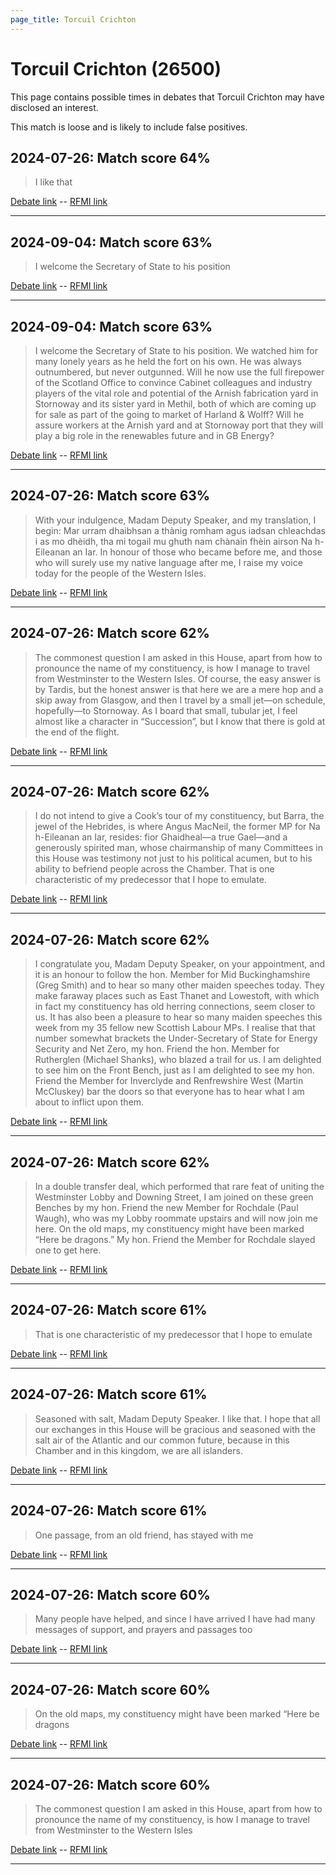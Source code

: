 ```yaml
---
page_title: Torcuil Crichton
---
```


# Torcuil Crichton  (26500)

This page contains possible times in debates that Torcuil Crichton may have disclosed an interest.

This match is loose and is likely to include false positives. 



## 2024-07-26: Match score 64%

>I like that

[Debate link](https://www.theyworkforyou.com/debates/?id=2024-07-26d.966.1)  --  [RFMI link](https://www.theyworkforyou.com/mp/26500/register)


---



## 2024-09-04: Match score 63%

>I welcome the Secretary of State to his position

[Debate link](https://www.theyworkforyou.com/debates/?id=2024-09-04b.296.9)  --  [RFMI link](https://www.theyworkforyou.com/mp/26500/register)


---



## 2024-09-04: Match score 63%

>I welcome the Secretary of State to his position. We watched him for many lonely years as he held the fort on his own. He was always outnumbered, but never outgunned. Will he now use the full firepower of the Scotland Office to convince Cabinet colleagues and industry players of the vital role and potential of the Arnish fabrication yard in Stornoway and its sister yard in Methil, both of which are coming up for sale as part of the going to market of Harland & Wolff? Will  he assure workers at the Arnish yard and at Stornoway port that they will play a big role in the renewables future and in GB Energy?

[Debate link](https://www.theyworkforyou.com/debates/?id=2024-09-04b.296.9)  --  [RFMI link](https://www.theyworkforyou.com/mp/26500/register)


---



## 2024-07-26: Match score 63%

>With your indulgence, Madam Deputy Speaker, and my translation, I begin: Mar urram dhaibhsan a thànig romham agus iadsan chleachdas i as mo dhèidh, tha mi togail mu ghuth nam chànain fhèin airson Na h-Eileanan an Iar. In honour of those who became before me, and those who will surely use my native language after me, I raise my voice today for the people of the Western Isles.

[Debate link](https://www.theyworkforyou.com/debates/?id=2024-07-26d.966.1)  --  [RFMI link](https://www.theyworkforyou.com/mp/26500/register)


---



## 2024-07-26: Match score 62%

>The commonest question I am asked in this House, apart from how to pronounce the name of my constituency, is how I manage to travel from Westminster to the Western Isles. Of course, the easy answer is by Tardis, but the honest answer is that here we are a mere hop and a skip away from Glasgow, and then I travel by a small jet—on schedule, hopefully—to Stornoway. As I board that small, tubular jet, I feel almost like a character in “Succession”, but I know that there is gold at the end of the flight.

[Debate link](https://www.theyworkforyou.com/debates/?id=2024-07-26d.966.1)  --  [RFMI link](https://www.theyworkforyou.com/mp/26500/register)


---



## 2024-07-26: Match score 62%

>I do not intend to give a Cook’s tour of my constituency, but Barra, the jewel of the Hebrides, is where Angus MacNeil, the former MP for Na h-Eileanan an Iar, resides: fior Ghaidheal—a true Gael—and a generously spirited man, whose chairmanship of many Committees in this House was testimony not just to his political acumen, but to his ability to befriend people across the Chamber. That is one characteristic of my predecessor that I hope to emulate.

[Debate link](https://www.theyworkforyou.com/debates/?id=2024-07-26d.966.1)  --  [RFMI link](https://www.theyworkforyou.com/mp/26500/register)


---



## 2024-07-26: Match score 62%

>I congratulate you, Madam Deputy Speaker, on your appointment, and it is an honour to follow the hon. Member for Mid Buckinghamshire (Greg Smith) and to hear so many other maiden speeches today. They make faraway places such as East Thanet and Lowestoft, with which in fact my constituency has old herring connections, seem closer to us. It has also been a pleasure to hear so many maiden speeches this week from my 35 fellow new Scottish Labour MPs. I realise that that number somewhat brackets the Under-Secretary of State for Energy Security and Net Zero, my hon. Friend the hon. Member for Rutherglen (Michael Shanks), who blazed a trail for us. I am delighted to see him on the Front Bench, just as I am delighted to see my hon. Friend the Member for Inverclyde and Renfrewshire West (Martin McCluskey) bar the doors so that everyone has to hear what I am about to inflict upon them.

[Debate link](https://www.theyworkforyou.com/debates/?id=2024-07-26d.966.1)  --  [RFMI link](https://www.theyworkforyou.com/mp/26500/register)


---



## 2024-07-26: Match score 62%

>In a double transfer deal, which performed that rare feat of uniting the Westminster Lobby and Downing Street, I am joined on these green Benches by my hon. Friend the new Member for Rochdale (Paul Waugh), who was my Lobby roommate upstairs and will now join me here. On the old maps, my constituency might have been marked “Here be dragons.” My hon. Friend the Member for Rochdale slayed one to get here.

[Debate link](https://www.theyworkforyou.com/debates/?id=2024-07-26d.966.1)  --  [RFMI link](https://www.theyworkforyou.com/mp/26500/register)


---



## 2024-07-26: Match score 61%

>That is one characteristic of my predecessor that I hope to emulate

[Debate link](https://www.theyworkforyou.com/debates/?id=2024-07-26d.966.1)  --  [RFMI link](https://www.theyworkforyou.com/mp/26500/register)


---



## 2024-07-26: Match score 61%

>Seasoned with salt, Madam Deputy Speaker. I like that. I hope that all our exchanges in this House will be gracious and seasoned with the salt air of the Atlantic and our common future, because in this Chamber and in this kingdom, we are all islanders.

[Debate link](https://www.theyworkforyou.com/debates/?id=2024-07-26d.966.1)  --  [RFMI link](https://www.theyworkforyou.com/mp/26500/register)


---



## 2024-07-26: Match score 61%

>One passage, from an old friend, has stayed with me

[Debate link](https://www.theyworkforyou.com/debates/?id=2024-07-26d.966.1)  --  [RFMI link](https://www.theyworkforyou.com/mp/26500/register)


---



## 2024-07-26: Match score 60%

>Many people have helped, and since I have arrived I have had many messages of support, and prayers and passages too

[Debate link](https://www.theyworkforyou.com/debates/?id=2024-07-26d.966.1)  --  [RFMI link](https://www.theyworkforyou.com/mp/26500/register)


---



## 2024-07-26: Match score 60%

>On the old maps, my constituency might have been marked “Here be dragons

[Debate link](https://www.theyworkforyou.com/debates/?id=2024-07-26d.966.1)  --  [RFMI link](https://www.theyworkforyou.com/mp/26500/register)


---



## 2024-07-26: Match score 60%

>The commonest question I am asked in this House, apart from how to pronounce the name of my constituency, is how I manage to travel from Westminster to the Western Isles

[Debate link](https://www.theyworkforyou.com/debates/?id=2024-07-26d.966.1)  --  [RFMI link](https://www.theyworkforyou.com/mp/26500/register)


---

